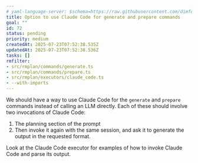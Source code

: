 ```yaml
---
# yaml-language-server: $schema=https://raw.githubusercontent.com/dimfeld/llmutils/main/schema/rmplan-plan-schema.json
title: Option to use Claude Code for generate and prepare commands
goal: ""
id: 72
status: pending
priority: medium
createdAt: 2025-07-23T07:52:38.535Z
updatedAt: 2025-07-23T07:52:38.536Z
tasks: []
rmfilter:
- src/rmplan/commands/generate.ts
- src/rmplan/commands/prepare.ts
- src/rmplan/executors/claude_code.ts
- --with-imports
---
```


We should have a way to use Claude Code for the `generate` and `prepare` commands instead of calling an LLM directly.
Each of these should involve two invocations of Claude Code:

1. The planning section of the prompt
2. Then invoke it again with the same session, and ask it to generate the output in the requested format.

Look at the Claude Code executor for examples of how to invoke Claude Code and parse its output.
